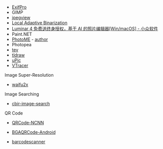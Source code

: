 - [ExifPro](https://github.com/mikekov/ExifPro)
- GIMP
- [jpegview](https://github.com/sylikc/jpegview)
- [Local Adaptive Binarization](https://github.com/chriswolfvision/local_adaptive_binarization)
- [Luminar 4 免费送终身授权，基于 AI 的照片编辑器[Win/macOS] - 小众软件](https://www.appinn.com/luminar-4/)
- Paint.NET
- [PhotoME](https://www.photome.de/) - [author](https://www.duttke.de/en/#projects-software-photome)
- Photopea
- [tev](https://github.com/Tom94/tev)
- [tldraw](https://github.com/tldraw/tldraw)
- [uPic](https://github.com/gee1k/uPic/tree/master/uPic)
- [VTracer](https://github.com/visioncortex/vtracer)

Image Super-Resolution

- [waifu2x](https://github.com/nagadomi/waifu2x)

Image Searching

- [cbir-image-search](https://github.com/sherlockchou86/cbir-image-search)

QR Code

- [QRCode-NCNN](https://github.com/EdVince/QRCode-NCNN)

- [BGAQRCode-Android](https://github.com/bingoogolapple/BGAQRCode-Android)

- [barcodescanner](https://github.com/dm77/barcodescanner)
